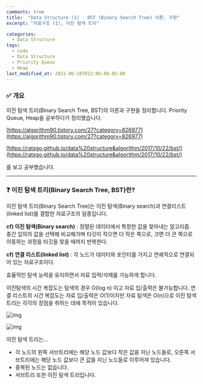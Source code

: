 ```yaml
---
comments: true
title:  "Data Structure (1) - BST (Binary Search Tree) 이론, 구현"
excerpt: "자료구조 (1), 이진 탐색 트리"

categories:
  - Data Structure
tags:
  - code
  - Data Structure
  - Priority Queue
  - Heap
last_modified_at: 2021-06-18T012:06:00-05:00
---
```


### ✅ 개요

 이진 탐색 트리(Binary Search Tree, BST)의 이론과 구현을 정리합니다. Priority Queue, Heap을 공부하다가 정리했습니다.

[https://algorithm90.tistory.com/27?category=826977](https://algorithm90.tistory.com/27?category=826977) 

[https://ratsgo.github.io/data%20structure&algorithm/2017/10/22/bst/](https://ratsgo.github.io/data%20structure&algorithm/2017/10/22/bst/)

를 보고 공부했습니다.

---

### ❓ 이진 탐색 트리(Binary Search Tree, BST)란?

 이진 탐색 트리(Binary Search Tree)는 이진 탐색(Binary search)과 연결리스트(linked list)를 결합한 자료구조의 일종입니다.

**cf) 이진 탐색(Binary search)** : 정렬된 데이터에서 특정한 값을 찾아내는 알고리즘. 중간 임의의 값을 선택해 비교해가며 타깃이 작으면 더 작은 쪽으로, 크면 더 큰 쪽으로 이동하는 과정을 타깃을 찾을 때까지 반복한다.

**cf) 연결 리스트(linked list)** : 각 노드가 데이터와 포인터를 가지고 연쇄적으로 연결되어 있는 자료구조이다.

 효율적인 탐색 능력을 유지하면서 자료 입력/삭제를 가능하게 합니다.

 이진탐색의 시간 복잡도는 탐색의 경우 O(log n) 이고 자료 입/출력은 불가능합니다. 연결 리스트의 시간 복잡도는 자료 입/출력은 O(1)이지만 자료 탐색은 O(n)으로 이진 탐색 트리는 각각의 장점을 취하는 데에 목적이 있습니다.

 ![img](https://i.imgur.com/nCYjtI7.png)

![img](https://i.imgur.com/SSusVoP.png)

이진 탐색 트리는...

- 각 노드의 왼쪽 서브트리에는 해당 노드 값보다 작은 값을 지닌 노드들로, 오른쪽 서브트리에는 해당 노드 값보다 큰 값을 지닌 노드들로 이루어져 있습니다.
- 중복된 노드는 없습니다.
- 서브트리 또한 이진 탐색 트리입니다. 





